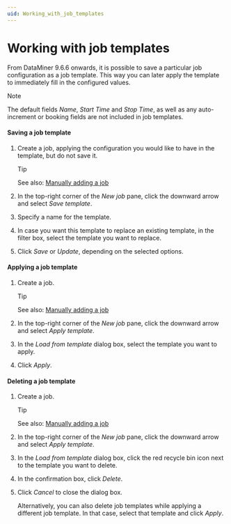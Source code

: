 ```yaml
---
uid: Working_with_job_templates
---
```


# Working with job templates

From DataMiner 9.6.6 onwards, it is possible to save a particular job configuration as a job template. This way you can later apply the template to immediately fill in the configured values.

> [!NOTE]
> The default fields *Name*, *Start Time* and *Stop Time*, as well as any auto-increment or booking fields are not included in job templates.

#### Saving a job template

1. Create a job, applying the configuration you would like to have in the template, but do not save it.

    > [!TIP]
    > See also:
    > [Manually adding a job](xref:Manually_adding_a_job)

2. In the top-right corner of the *New job* pane, click the downward arrow and select *Save template*.

3. Specify a name for the template.

4. In case you want this template to replace an existing template, in the filter box, select the template you want to replace.

5. Click *Save* or *Update*, depending on the selected options.

#### Applying a job template

1. Create a job.

    > [!TIP]
    > See also:
    > [Manually adding a job](xref:Manually_adding_a_job)

2. In the top-right corner of the *New job* pane, click the downward arrow and select *Apply template*.

3. In the *Load from template* dialog box, select the template you want to apply.

4. Click *Apply*.

#### Deleting a job template

1. Create a job.

    > [!TIP]
    > See also:
    > [Manually adding a job](xref:Manually_adding_a_job)

2. In the top-right corner of the *New job* pane, click the downward arrow and select *Apply template*.

3. In the *Load from template* dialog box, click the red recycle bin icon next to the template you want to delete.

4. In the confirmation box, click *Delete*.

5. Click *Cancel* to close the dialog box.

    Alternatively, you can also delete job templates while applying a different job template. In that case, select that template and click *Apply*.
